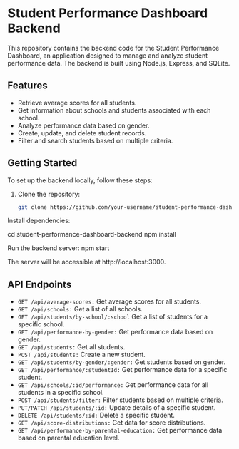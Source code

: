 # Student Performance Dashboard Backend

This repository contains the backend code for the Student Performance Dashboard, an application designed to manage and analyze student performance data. The backend is built using Node.js, Express, and SQLite.

## Features

- Retrieve average scores for all students.
- Get information about schools and students associated with each school.
- Analyze performance data based on gender.
- Create, update, and delete student records.
- Filter and search students based on multiple criteria.

## Getting Started

To set up the backend locally, follow these steps:

1. Clone the repository:

   ```bash
   git clone https://github.com/your-username/student-performance-dashboard-backend.git

Install dependencies:

cd student-performance-dashboard-backend
npm install

Run the backend server:
npm start

The server will be accessible at http://localhost:3000.

## API Endpoints

* `GET /api/average-scores:` Get average scores for all students.
* `GET /api/schools:` Get a list of all schools.
* `GET /api/students/by-school/:school` Get a list of students for a specific school.
* `GET /api/performance-by-gender:` Get performance data based on gender.
* `GET /api/students:` Get all students.
* `POST /api/students:` Create a new student.
* `GET /api/students/by-gender/:gender:` Get students based on gender.
* `GET /api/performance/:studentId:` Get performance data for a specific student.
* `GET /api/schools/:id/performance:` Get performance data for all students in a specific school.
* `POST /api/students/filter:` Filter students based on multiple criteria.
* `PUT/PATCH /api/students/:id:` Update details of a specific student.
* `DELETE /api/students/:id:` Delete a specific student.
* `GET /api/score-distributions:` Get data for score distributions.
* `GET /api/performance-by-parental-education:` Get performance data based on parental education level.